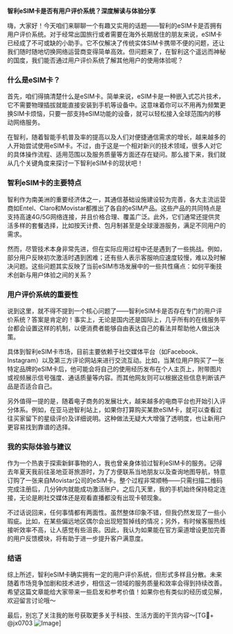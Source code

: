 **智利eSIM卡是否有用户评价系统？深度解读与体验分享**

嗨，大家好！今天咱们来聊聊一个有趣又实用的话题——智利的eSIM卡是否拥有用户评价系统。对于经常出国旅行或者需要在海外长期居住的朋友来说，eSIM卡已经成了不可或缺的小助手。它不仅解决了传统实体SIM卡携带不便的问题，还让我们随时随地切换网络运营商变得简单高效。但问题来了，在智利这个遥远而神秘的国度，我们能否通过用户评价系统了解其他用户的使用体验呢？

### 什么是eSIM卡？
首先，咱们得搞清楚什么是eSIM卡。简单来说，eSIM卡是一种嵌入式芯片技术，它不需要物理插拔就能直接安装到手机等设备中。这意味着你可以不用再为频繁更换SIM卡烦恼，只要一部支持eSIM功能的设备，就可以轻松接入全球范围内的移动网络服务。

在智利，随着智能手机普及率的提高以及人们对便捷通信需求的增长，越来越多的人开始尝试使用eSIM卡。不过，由于这是一个相对新兴的技术领域，很多人对它的具体操作流程、适用范围以及服务质量等方面还存在疑问。那么接下来，我们就从几个关键角度来探讨一下智利eSIM卡的现状吧！

### 智利eSIM卡的主要特点
智利作为南美洲的重要经济体之一，其通信基础设施建设较为完善，各大主流运营商如Entel、Claro和Movistar都推出了各自的eSIM产品。这些产品的共同特点是支持高速4G/5G网络连接，并且价格合理、覆盖广泛。此外，它们通常还提供灵活多样的套餐选择，比如按天计费、包月制甚至是全球漫游服务，满足不同用户的需求。

然而，尽管技术本身非常先进，但在实际应用过程中还是遇到了一些挑战。例如，部分用户反映初次激活时遇到困难；还有些人表示客服响应速度较慢，难以及时解决问题。这些问题其实反映了当前eSIM市场发展中的一些共性痛点：如何平衡技术创新与用户体验之间的关系？

### 用户评价系统的重要性
说到这里，就不得不提到一个核心问题了——智利eSIM卡是否存在专门的用户评价系统？答案是肯定的！事实上，无论是国内还是国际上，几乎所有的在线服务平台都会设置这样的机制，以便消费者能够自由表达自己的看法并帮助他人做出决策。

具体到智利eSIM卡市场，目前主要依赖于社交媒体平台（如Facebook、Instagram）以及第三方评论网站来进行交流互动。比如，当某位用户购买了一张特定品牌的eSIM卡后，他可能会将自己的使用经历发布在个人主页上，附带图片或视频展示信号强度、通话质量等内容。而其他网友则可以根据这些信息判断该产品是否适合自己。

另外值得一提的是，随着电子商务的发展壮大，越来越多的电商平台也开始引入评分体系。例如，在亚马逊智利站上，如果你打算购买某款eSIM卡，就可以查看过往买家留下的星级评价及详细说明。这种做法无疑大大增强了透明度，也让新用户更容易找到靠谱的选择。

### 我的实际体验与建议
作为一个热衷于探索新鲜事物的人，我也曾亲身体验过智利eSIM卡的服务。记得去年夏天我前往圣地亚哥旅游时，为了方便联系当地朋友以及查询地图导航，特意订购了一张来自Movistar公司的eSIM卡。整个过程非常顺畅——只需扫描二维码完成注册后，几分钟内就能成功激活账户。之后几天里，我的手机始终保持稳定连接，无论是刷社交媒体还是观看直播都没有出现卡顿现象。

不过话说回来，任何事情都有两面性。虽然整体印象不错，但我仍然发现了一些小瑕疵。比如，在某些偏远地区偶尔会出现短暂掉线的情况；另外，有时候客服热线接听效率不高，让人感觉有些沮丧。因此，我认为如果能在官方渠道增设更加完善的用户反馈模块，将有助于进一步提升客户满意度。

### 结语
综上所述，智利eSIM卡确实拥有一定的用户评价系统，但形式多样且分散。未来随着市场竞争加剧和技术进步，相信这一领域的服务质量和效率会得到持续改善。希望这篇文章能给大家带来一些启发和参考价值！如果你也有类似的经历或见解，欢迎留言讨论哦～

最后，别忘了关注我的账号获取更多关于科技、生活方面的干货内容～[TG💪+ @jx0703 ![Image](https://github.com/user-attachments/assets/dbca1d08-cadb-493c-b0ec-ad6f7a83f270)]